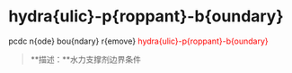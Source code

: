 # hydra{ulic}-p{roppant}-b{oundary}
pcdc n{ode} bou{ndary} r{emove} <span style='color: red;'>hydra{ulic}-p{roppant}-b{oundary}</span>
> **描述：**水力支撑剂边界条件

